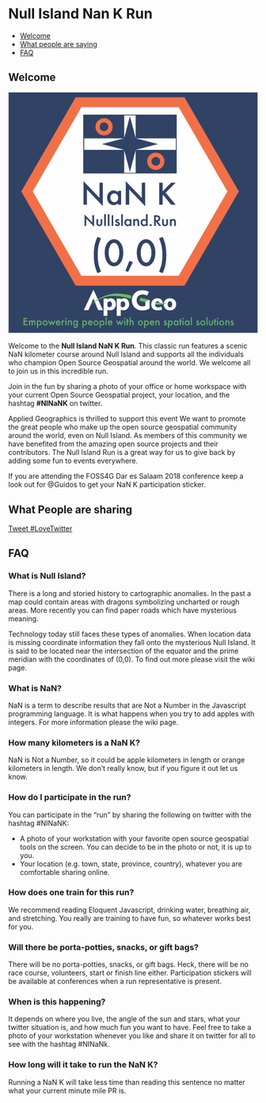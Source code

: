 # Null Island Nan K Run

- [Welcome](#welcome)
- [What people are saying](#people)
- [FAQ](#faq)

<a name="welcome"></a>
## Welcome

![Null Island NaN K Run Logo](NINaNk.png)


Welcome to the **Null Island NaN K Run**. This classic run features a scenic NaN kilometer course around Null Island and supports all the individuals who champion Open Source Geospatial around the world. We welcome all to join us in this incredible run.

Join in the fun by sharing a photo of your office or home workspace with your current Open Source Geospatial project, your location, and the hashtag **#NINaNK** on twitter. 

Applied Geographics is thrilled to support this event We want to promote the great people who make up the open source geospatial community around the world, even on Null Island. As members of this community we have benefited from the amazing open source projects and their contributors. The Null Island Run is a great way for us to give back by adding some fun to events everywhere.

If you are attending the FOSS4G Dar es Salaam 2018 conference keep a look out for @Guidos to get your NaN K participation sticker.

<a name="people"></a>
## What People are sharing
<a href="https://twitter.com/intent/tweet?button_hashtag=NINaNK&ref_src=twsrc%5Etfw" class="twitter-hashtag-button" data-show-count="false">Tweet #LoveTwitter</a><script async src="https://platform.twitter.com/widgets.js" charset="utf-8"></script>
<a name="faq"></a>
## FAQ

### What is Null Island?

There is a long and storied history to cartographic anomalies. In the past a map could contain areas with dragons symbolizing uncharted or rough areas. More recently you can find paper roads which have mysterious meaning.

Technology today still faces these types of anomalies. When location data is missing coordinate information they fall onto the mysterious Null Island. It is said to be located near the intersection of the equator and the prime meridian with the coordinates of (0,0). To find out more please visit the wiki page.

### What is NaN?

NaN is a term to describe results that are Not a Number in the Javascript programming language. It is what happens when you try to add apples with integers. For more information please the wiki page.

### How many kilometers is a NaN K?

NaN is Not a Number, so it could be apple kilometers in length or orange kilometers in length. We don’t really know, but if you figure it out let us know.

### How do I participate in the run?
You can participate in the “run” by sharing the following on twitter with the hashtag #NINaNK:

- A photo of your workstation with your favorite open source geospatial tools on the screen. You can decide to be in the photo or not, it is up to you.
- Your location (e.g. town, state, province, country),  whatever you are comfortable sharing online.

### How does one train for this run?

We recommend reading Eloquent Javascript, drinking water, breathing air, and stretching. You really are training to have fun, so whatever works best for you.

### Will there be porta-potties, snacks, or gift bags?

There will be no porta-potties, snacks, or gift bags. Heck, there will be no race course, volunteers, start or finish line either. Participation stickers will be available at conferences when a run representative is present. 

### When is this happening?

It depends on where you live, the angle of the sun and stars, what your twitter situation is, and how much fun you want to have. Feel free to take a photo of your workstation whenever you like and share it on twitter for all to see with the hashtag #NINaNk.

### How long will it take to run the NaN K?

Running a NaN K will take less time than reading this sentence no matter what your current minute mile PR is.